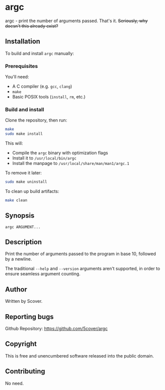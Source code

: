 # argc

argc - print the number of arguments passed. That's it. ~~Seriously, why doesn't this already exist?~~

## Installation

To build and install `argc` manually:

### Prerequisites

You'll need:

- A C compiler (e.g. `gcc`, `clang`)
- `make`
- Basic POSIX tools (`install`, `rm`, etc.)

### Build and install

Clone the repository, then run:

```sh
make
sudo make install
```

This will:

- Compile the `argc` binary with optimization flags
- Install it to `/usr/local/bin/argc`
- Install the manpage to `/usr/local/share/man/man1/argc.1`

To remove it later:

```sh
sudo make uninstall
```

To clean up build artifacts:

```sh
make clean
```

## Synopsis

`argc ARGUMENT...`

## Description

Print the number of arguments passed to the program in base 10, followed by a newline.

The traditional `--help` and `--version` arguments aren't supported, in order to ensure seamless argument counting.

## Author

Written by Scover.

## Reporting bugs

Github Repository: <https://github.com/5cover/argc>

## Copyright

This is free and unencumbered software released into the public domain.

## Contributing

No need.
